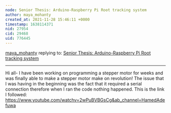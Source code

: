 ```yaml
---
node: Senior Thesis: Arduino-Raspberry Pi Root tracking system
author: maya_mohanty
created_at: 2021-11-28 15:46:11 +0000
timestamp: 1638114371
nid: 27954
cid: 29468
uid: 776445
---
```




[maya_mohanty](../profile/maya_mohanty) replying to: [Senior Thesis: Arduino-Raspberry Pi Root tracking system](../notes/maya_mohanty/10-22-2021/senior-thesis-arduino-raspberry-pi-root-tracking-system)

----
Hi all-
I have been working on programming a stepper motor for weeks and was finally able to make a stepper motor make on revolution! The issue that I was having in the beginning was the fact that it required a serial connection therefore when I ran the code nothing happened. This is the link I followed:
https://www.youtube.com/watchv=2wPuBVBGsCg&ab_channel=HamedAdefuwa
